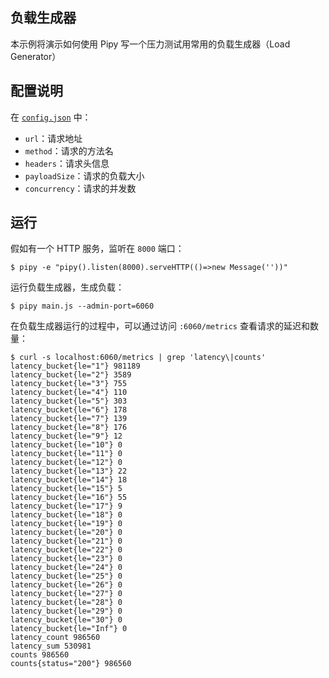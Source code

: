 ## 负载生成器

本示例将演示如何使用 Pipy 写一个压力测试用常用的负载生成器（Load Generator）

## 配置说明

在 [`config.json`](./config.json) 中：

- `url`：请求地址
- `method`：请求的方法名
- `headers`：请求头信息
- `payloadSize`：请求的负载大小
- `concurrency`：请求的并发数

## 运行

假如有一个 HTTP 服务，监听在 `8000` 端口：

```shell
$ pipy -e "pipy().listen(8000).serveHTTP(()=>new Message(''))"
```

运行负载生成器，生成负载：

```shell
$ pipy main.js --admin-port=6060 
```

在负载生成器运行的过程中，可以通过访问 `:6060/metrics` 查看请求的延迟和数量：

```shell
$ curl -s localhost:6060/metrics | grep 'latency\|counts'
latency_bucket{le="1"} 981189
latency_bucket{le="2"} 3589
latency_bucket{le="3"} 755
latency_bucket{le="4"} 110
latency_bucket{le="5"} 303
latency_bucket{le="6"} 178
latency_bucket{le="7"} 139
latency_bucket{le="8"} 176
latency_bucket{le="9"} 12
latency_bucket{le="10"} 0
latency_bucket{le="11"} 0
latency_bucket{le="12"} 0
latency_bucket{le="13"} 22
latency_bucket{le="14"} 18
latency_bucket{le="15"} 5
latency_bucket{le="16"} 55
latency_bucket{le="17"} 9
latency_bucket{le="18"} 0
latency_bucket{le="19"} 0
latency_bucket{le="20"} 0
latency_bucket{le="21"} 0
latency_bucket{le="22"} 0
latency_bucket{le="23"} 0
latency_bucket{le="24"} 0
latency_bucket{le="25"} 0
latency_bucket{le="26"} 0
latency_bucket{le="27"} 0
latency_bucket{le="28"} 0
latency_bucket{le="29"} 0
latency_bucket{le="30"} 0
latency_bucket{le="Inf"} 0
latency_count 986560
latency_sum 530981
counts 986560
counts{status="200"} 986560
```